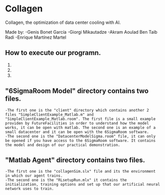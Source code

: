 # Collagen
Collagen,  the optimization of data center cooling with AI.


Made by:
-Genis Bonet García
-Giorgi Mikautadze
-Akram Aoulad Ben Taib Radi
-Enrique Martínez Martel


## How to execute our programn.

1.
2.
3.



## "6SigmaRoom Model" directory contains two files. 
    -The first one is the "client" directory which contains another 2 files "SimpleClientExample_Matlab.m" and "SimpleClientExample_Matlab.room". The first file is a small example providen by FutureFacilities in order to understand how the model works, it can be open with matlab. The second one is an example of a small datacenter and it can be open with the 6SigmaRoom software.
    -The second one is the "DatacenterModelSigma.room" file, it can only be opened if you have access to the 6SigmaRoom software. It contains the model and design of our practical demonstration.

## "Matlab Agent" directory contains two files. 
    -The first one is the "collagenSim.slx" file and its the environment in which our agent trains.
    -The second one is the "RLsetupRun.mlx" it contains the initialization, training options and set up that our artificial neural network uses to train.
